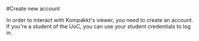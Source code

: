 #Create new account

 In order to interact with Kompakkt's viewer, you need to create an account. If you're a student of the UoC, you can use your student credentials to log in.